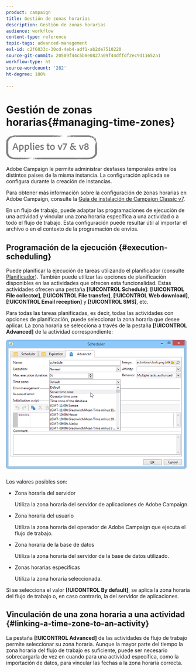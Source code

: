```yaml
---
product: campaign
title: Gestión de zonas horarias
description: Gestión de zonas horarias
audience: workflow
content-type: reference
topic-tags: advanced-management
exl-id: c2f6033c-30cd-4eb4-adf1-ab2de7510220
source-git-commit: 20509f44c5b8e0827a09f44dffdf2ec9d11652a1
workflow-type: ht
source-wordcount: '282'
ht-degree: 100%

---
```


# Gestión de zonas horarias{#managing-time-zones}

![](../../assets/common.svg)

Adobe Campaign le permite administrar desfases temporales entre los distintos países de la misma instancia. La configuración aplicada se configura durante la creación de instancias.

Para obtener más información sobre la configuración de zonas horarias en Adobe Campaign, consulte la [Guía de instalación de Campaign Classic v7](../../installation/using/time-zone-management.md).

En un flujo de trabajo, puede adaptar las programaciones de ejecución de una actividad y vincular una zona horaria específica a una actividad o a todo el flujo de trabajo. Esta configuración puede resultar útil al importar el archivo o en el contexto de la programación de envíos.

## Programación de la ejecución {#execution-scheduling}

Puede planificar la ejecución de tareas utilizando el planificador (consulte [Planificador](scheduler.md)). También puede utilizar las opciones de planificación disponibles en las actividades que ofrecen esta funcionalidad. Estas actividades ofrecen una pestaña **[!UICONTROL Schedule]**: **[!UICONTROL File collector]**, **[!UICONTROL File transfer]**, **[!UICONTROL Web download]**, **[!UICONTROL Email reception]** y **[!UICONTROL SMS]**, etc.

Para todas las tareas planificadas, es decir, todas las actividades con opciones de planificación, puede seleccionar la zona horaria que desee aplicar. La zona horaria se selecciona a través de la pestaña **[!UICONTROL Advanced]** de la actividad correspondiente:

![](assets/wf-timezone-in-a-box.png)

Los valores posibles son:

* Zona horaria del servidor

   Utiliza la zona horaria del servidor de aplicaciones de Adobe Campaign.

* Zona horaria del usuario

   Utiliza la zona horaria del operador de Adobe Campaign que ejecuta el flujo de trabajo.

* Zona horaria de la base de datos

   Utiliza la zona horaria del servidor de la base de datos utilizado.

* Zonas horarias específicas

   Utiliza la zona horaria seleccionada.

Si se selecciona el valor **[!UICONTROL By default]**, se aplica la zona horaria del flujo de trabajo o, en caso contrario, la del servidor de aplicaciones.

## Vinculación de una zona horaria a una actividad {#linking-a-time-zone-to-an-activity}

La pestaña **[!UICONTROL Advanced]** de las actividades de flujo de trabajo permite seleccionar su zona horaria. Aunque la mayor parte del tiempo la zona horaria del flujo de trabajo es suficiente, puede ser necesario sobrecargarla de vez en cuando para una actividad específica, como la importación de datos, para vincular las fechas a la zona horaria correcta.
